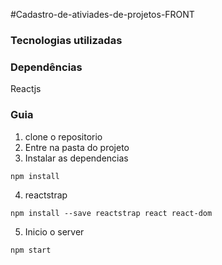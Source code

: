 #Cadastro-de-ativiades-de-projetos-FRONT

### Tecnologias utilizadas



### Dependências
Reactjs

### Guia
1. clone o repositorio
2. Entre na pasta do projeto
3. Instalar as dependencias

```  
npm install
```
4. reactstrap
```  
npm install --save reactstrap react react-dom
```
5. Inicio o server
```  
npm start
```

